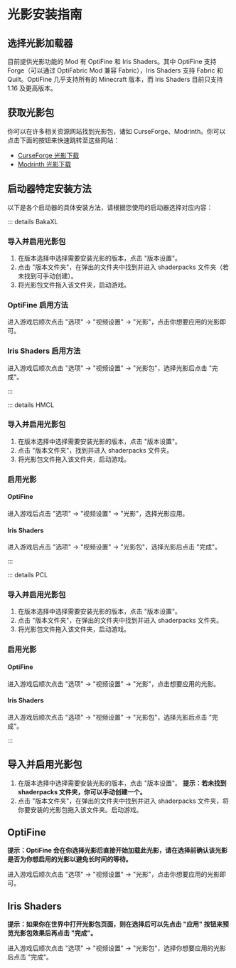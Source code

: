 # 光影安装指南

## 选择光影加载器

目前提供光影功能的 Mod 有 OptiFine 和 Iris Shaders。其中 OptiFine 支持 Forge（可以通过 OptiFabric Mod 兼容 Fabric），Iris Shaders 支持 Fabric 和 Quilt。OptiFine 几乎支持所有的 Minecraft 版本，而 Iris Shaders 目前只支持 1.16 及更高版本。

## 获取光影包

你可以在许多相关资源网站找到光影包，诸如 CurseForge、Modrinth。你可以点击下面的按钮来快速跳转至这些网站：

- [CurseForge 光影下载](https://www.curseforge.com/minecraft/search?class=shaders)
- [Modrinth 光影下载](https://modrinth.com/shaders)

## 启动器特定安装方法

以下是各个启动器的具体安装方法，请根据您使用的启动器选择对应内容：

::: details BakaXL

### 导入并启用光影包

1. 在版本选择中选择需要安装光影的版本，点击 "版本设置"。
2. 点击 "版本文件夹"，在弹出的文件夹中找到并进入 shaderpacks 文件夹（若未找到可手动创建）。
3. 将光影包文件拖入该文件夹，启动游戏。

### OptiFine 启用方法

进入游戏后顺次点击 "选项" → "视频设置" → "光影"，点击你想要应用的光影即可。

### Iris Shaders 启用方法

进入游戏后顺次点击 "选项" → "视频设置" → "光影包"，选择光影后点击 "完成"。

:::

::: details HMCL

### 导入并启用光影包

1. 在版本选择中选择需要安装光影的版本，点击 "版本设置"。
2. 点击 "版本文件夹"，找到并进入 shaderpacks 文件夹。
3. 将光影包文件拖入该文件夹，启动游戏。

### 启用光影

#### OptiFine
进入游戏后点击 "选项" → "视频设置" → "光影"，选择光影应用。

#### Iris Shaders  
进入游戏后点击 "选项" → "视频设置" → "光影包"，选择光影后点击 "完成"。

:::

::: details PCL

### 导入并启用光影包

1. 在版本选择中选择需要安装光影的版本，点击 "版本设置"。
2. 点击 "版本文件夹"，在弹出的文件夹中找到并进入 shaderpacks 文件夹。
3. 将光影包文件拖入该文件夹，启动游戏。

### 启用光影

#### OptiFine
进入游戏后顺次点击 "选项" → "视频设置" → "光影"，点击想要应用的光影。

#### Iris Shaders
进入游戏后顺次点击 "选项" → "视频设置" → "光影包"，选择光影后点击 "完成"。

:::

## 导入并启用光影包

1. 在版本选择中选择需要安装光影的版本，点击 "版本设置"。
   **提示：若未找到 shaderpacks 文件夹，你可以手动创建一个。**
2. 点击 "版本文件夹"，在弹出的文件夹中找到并进入 shaderpacks 文件夹，将你要安装的光影包拖入该文件夹。启动游戏。

## OptiFine

**提示：OptiFine 会在你选择光影后直接开始加载此光影，请在选择前确认该光影是否为你想启用的光影以避免长时间的等待。**

进入游戏后顺次点击 "选项" → "视频设置" → "光影"，点击你想要应用的光影即可。

## Iris Shaders

**提示：如果你在世界中打开光影包页面，则在选择后可以先点击 "应用" 按钮来预览光影包效果后再点击 "完成"。**

进入游戏后顺次点击 "选项" → "视频设置" → "光影包"，选择你想要应用的光影后点击 "完成"。